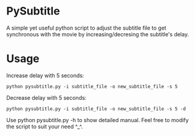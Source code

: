 # PySubtitle
A simple yet useful python script to adjust the subtitle file to 
get synchronous with the movie by increasing/decresing the subtitle's delay.

# Usage
Increase delay with 5 seconds:
```
python pysubtitle.py -i subtitle_file -o new_subtitle_file -s 5
```
Decrease delay with 5 seconds:
```
python pysubtitle.py -i subtitle_file -o new_subtitle_file -s 5 -d
```

Use python pysubtitle.py -h to show detailed manual.
Feel free to modify the script to suit your need ^_^.
